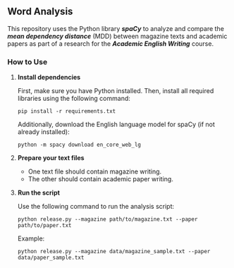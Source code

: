 ## Word Analysis

This repository uses the Python library ***spaCy*** to analyze and compare the ***mean dependency distance*** (MDD) between magazine texts and academic papers as part of a research for the ***Academic English Writing*** course.

### How to Use

1. **Install dependencies**

    First, make sure you have Python installed. Then, install all required libraries using the following command:

   ```
   pip install -r requirements.txt
   ```

   Additionally, download the English language model for spaCy (if not already installed):

   ```
   python -m spacy download en_core_web_lg
   ```

2. **Prepare your text files**

   - One text file should contain magazine writing.
   - The other should contain academic paper writing.

3. **Run the script**

    Use the following command to run the analysis script:

   ```
   python release.py --magazine path/to/magazine.txt --paper path/to/paper.txt
   ```

   Example:

   ```
   python release.py --magazine data/magazine_sample.txt --paper data/paper_sample.txt
   ```
